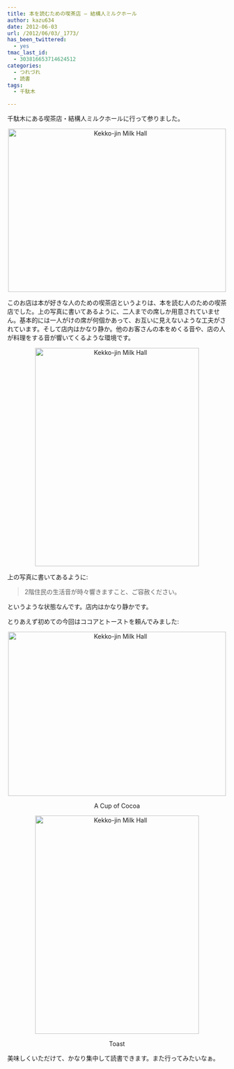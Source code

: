 ```yaml
---
title: 本を読むための喫茶店 – 結構人ミルクホール
author: kazu634
date: 2012-06-03
url: /2012/06/03/_1773/
has_been_twittered:
  - yes
tmac_last_id:
  - 303816653714624512
categories:
  - つれづれ
  - 読書
tags:
  - 千駄木

---
```

千駄木にある喫茶店・結構人ミルクホールに行って参りました。

<p style="text-align: center;">
<a href="http://www.flickr.com/photos/42332031@N02/7326521460/" onclick="__gaTracker('send', 'event', 'outbound-article', 'http://www.flickr.com/photos/42332031@N02/7326521460/', '');" title="Kekko-jin Milk Hall by kazu634, on Flickr"><img class="aligncenter" src="http://farm8.staticflickr.com/7216/7326521460_9d7d287b62.jpg" alt="Kekko-jin Milk Hall" width="500" height="374" /></a>
</p>

<!--more-->

このお店は本が好きな人のための喫茶店というよりは、本を読む人のための喫茶店でした。上の写真に書いてあるように、二人までの席しか用意されていません。基本的には一人がけの席が何個かあって、お互いに見えないような工夫がされています。そして店内はかなり静か。他のお客さんの本をめくる音や、店の人が料理をする音が響いてくるような環境です。

<p style="text-align: center;">
<a href="http://www.flickr.com/photos/42332031@N02/7326519094/" onclick="__gaTracker('send', 'event', 'outbound-article', 'http://www.flickr.com/photos/42332031@N02/7326519094/', '');" title="Kekko-jin Milk Hall by kazu634, on Flickr"><img class="aligncenter" src="http://farm8.staticflickr.com/7220/7326519094_97cf494dc2.jpg" alt="Kekko-jin Milk Hall" width="376" height="500" /></a>
</p>

上の写真に書いてあるように:

> 2階住民の生活音が時々響きますこと、ご容赦ください。

というような状態なんです。店内はかなり静かです。

とりあえず初めての今回はココアとトーストを頼んでみました:

<p style="text-align: center;">
<a href="http://www.flickr.com/photos/42332031@N02/7326517662/" onclick="__gaTracker('send', 'event', 'outbound-article', 'http://www.flickr.com/photos/42332031@N02/7326517662/', '');" title="Kekko-jin Milk Hall by kazu634, on Flickr"><img class="aligncenter" src="http://farm8.staticflickr.com/7091/7326517662_3994b2f060.jpg" alt="Kekko-jin Milk Hall" width="500" height="376" /></a>
</p>

<p style="text-align: center;">
  A Cup of Cocoa
</p>

<p style="text-align: center;">
<a href="http://www.flickr.com/photos/42332031@N02/7326518430/" onclick="__gaTracker('send', 'event', 'outbound-article', 'http://www.flickr.com/photos/42332031@N02/7326518430/', '');" title="Kekko-jin Milk Hall by kazu634, on Flickr"><img src="http://farm8.staticflickr.com/7090/7326518430_cc6a1f9c19.jpg" alt="Kekko-jin Milk Hall" width="376" height="500" /></a>
</p>

<p style="text-align: center;">
  Toast
</p>

美味しくいただけて、かなり集中して読書できます。また行ってみたいなぁ。